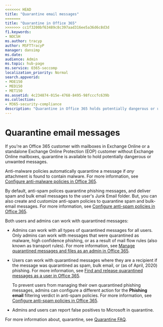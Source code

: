 ```yaml
---
<<<<<<< HEAD
title: "Quarantine email messages"
=======
title: "Quarantine in Office 365"
>>>>>>> cc1f3200bf63489c8c397aad316ee5a36d6c8d3d
f1.keywords:
- NOCSH
ms.author: tracyp
author: MSFTTracyP
manager: dansimp
ms.date:
audience: Admin
ms.topic: hub-page
ms.service: O365-seccomp
localization_priority: Normal
search.appverid:
- MOE150
- MED150
- MET150
ms.assetid: 4c234874-015e-4768-8495-98fcccfc639b
ms.collection:
- M365-security-compliance
description: "Quarantine in Office 365 holds potentially dangerous or unwanted messages. Admins and end-users can access quarantine."
---
```


# Quarantine email messages

If you're an Office 365 customer with mailboxes in Exchange Online or a standalone Exchange Online Protection (EOP) customer without Exchange Online mailboxes, quarantine is available to hold potentially dangerous or unwanted messages.

Anti-malware policies automatically quarantine a message if *any* attachment is found to contain malware. For more information, see [Configure anti-malware policies in Office 365](configure-anti-malware-policies.md).

By default, anti-spam polices quarantine phishing messages, and deliver spam and bulk email messages to the user's Junk Email folder. But, you can also create and customize anti-spam policies to quarantine spam and bulk-email messages. For more information, see [Configure anti-spam policies in Office 365](configure-your-spam-filter-policies.md).

Both users and admins can work with quarantined messages:

- Admins can work with all types of quarantined messages for all users. Only admins can work with messages that were quarantined as malware, high confidence phishing, or as a result of mail flow rules (also known as transport rules). For more information, see [Manage quarantined messages and files as an admin in Office 365](manage-quarantined-messages-and-files.md).

- Users can work with quarantined messages where they are a recipient if the message was quarantined as spam, bulk email, or (as of April, 2020) phishing. For more information, see [Find and release quarantined messages as a user in Office 365](find-and-release-quarantined-messages-as-a-user.md).

  To prevent users from managing their own quarantined phishing messages, admins can configure a different action for the **Phishing email** filtering verdict in anti-spam policies. For more information, see [Configure anti-spam policies in Office 365](configure-your-spam-filter-policies.md).

- Admins and users can report false positives to Microsoft in quarantine.

For more information about, quarantine, see [Quarantine FAQ](quarantine-faq.md).
